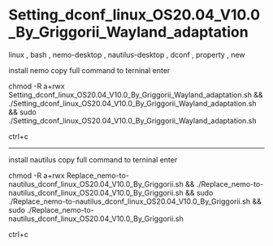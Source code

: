 # Setting_dconf_linux_OS20.04_V10.0_By_Griggorii_Wayland_adaptation
linux , bash , nemo-desktop , nautilus-desktop , dconf , property , new

install nemo copy full command to terninal enter

chmod -R a+rwx Setting_dconf_linux_OS20.04_V10.0_By_Griggorii_Wayland_adaptation.sh && ./Setting_dconf_linux_OS20.04_V10.0_By_Griggorii_Wayland_adaptation.sh && sudo ./Setting_dconf_linux_OS20.04_V10.0_By_Griggorii_Wayland_adaptation.sh

ctrl+c
_________________________________________________________________________________________________________________________________________________________________

install nautilus copy full command to terninal enter

chmod -R a+rwx Replace_nemo-to-nautilus_dconf_linux_OS20.04_V10.0_By_Griggorii.sh && ./Replace_nemo-to-nautilus_dconf_linux_OS20.04_V10.0_By_Griggorii.sh && sudo ./Replace_nemo-to-nautilus_dconf_linux_OS20.04_V10.0_By_Griggorii.sh && sudo ./Replace_nemo-to-nautilus_dconf_linux_OS20.04_V10.0_By_Griggorii.sh

ctrl+c
